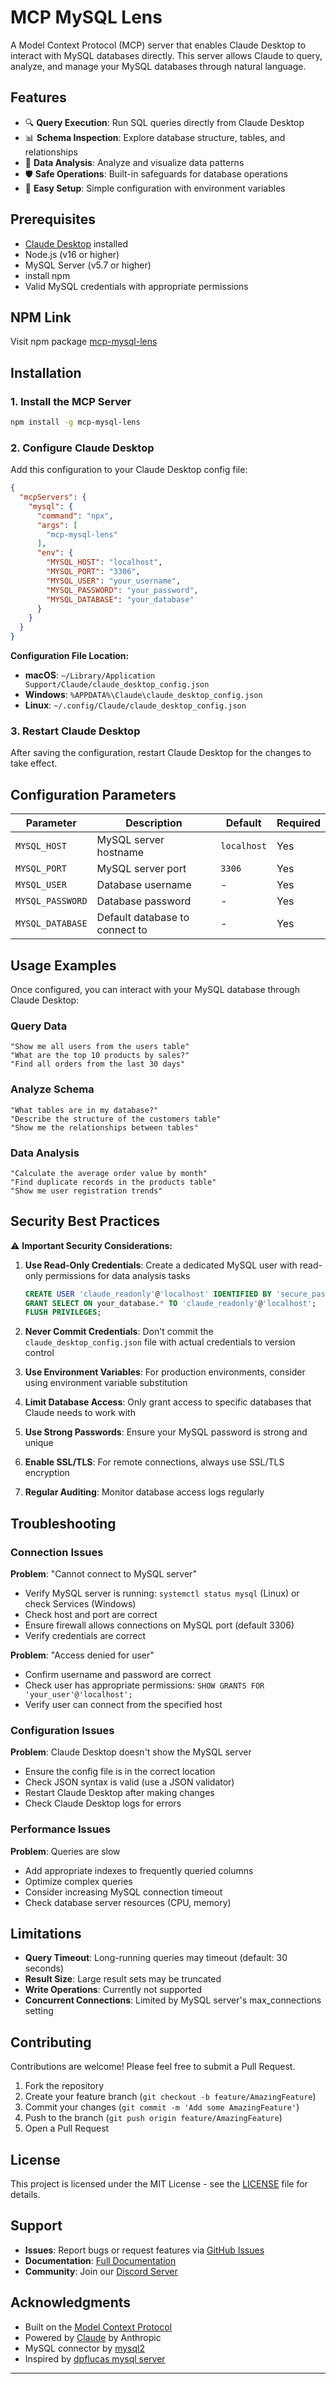 # MCP MySQL Lens

A Model Context Protocol (MCP) server that enables Claude Desktop to interact with MySQL databases directly. This server allows Claude to query, analyze, and manage your MySQL databases through natural language.

## Features

- 🔍 **Query Execution**: Run SQL queries directly from Claude Desktop
- 📊 **Schema Inspection**: Explore database structure, tables, and relationships
- 🔄 **Data Analysis**: Analyze and visualize data patterns
- 🛡️ **Safe Operations**: Built-in safeguards for database operations
- 🚀 **Easy Setup**: Simple configuration with environment variables

## Prerequisites

- [Claude Desktop](https://claude.ai/download) installed
- Node.js (v16 or higher)
- MySQL Server (v5.7 or higher)
- install npm
- Valid MySQL credentials with appropriate permissions

## NPM Link

Visit npm package [mcp-mysql-lens](https://www.npmjs.com/package/mcp-mysql-lens)

## Installation

### 1. Install the MCP Server

```bash
npm install -g mcp-mysql-lens
```

### 2. Configure Claude Desktop

Add this configuration to your Claude Desktop config file:

```json
{
  "mcpServers": {
    "mysql": {
      "command": "npx",
      "args": [
        "mcp-mysql-lens"
      ],
      "env": {
        "MYSQL_HOST": "localhost",
        "MYSQL_PORT": "3306",
        "MYSQL_USER": "your_username",
        "MYSQL_PASSWORD": "your_password",
        "MYSQL_DATABASE": "your_database"
      }
    }
  }
}
```

**Configuration File Location:**
- **macOS**: `~/Library/Application Support/Claude/claude_desktop_config.json`
- **Windows**: `%APPDATA%\Claude\claude_desktop_config.json`
- **Linux**: `~/.config/Claude/claude_desktop_config.json`

### 3. Restart Claude Desktop

After saving the configuration, restart Claude Desktop for the changes to take effect.

## Configuration Parameters

| Parameter | Description | Default | Required |
|-----------|-------------|---------|----------|
| `MYSQL_HOST` | MySQL server hostname | `localhost` | Yes |
| `MYSQL_PORT` | MySQL server port | `3306` | Yes |
| `MYSQL_USER` | Database username | - | Yes |
| `MYSQL_PASSWORD` | Database password | - | Yes |
| `MYSQL_DATABASE` | Default database to connect to | - | Yes |

## Usage Examples

Once configured, you can interact with your MySQL database through Claude Desktop:

### Query Data
```
"Show me all users from the users table"
"What are the top 10 products by sales?"
"Find all orders from the last 30 days"
```

### Analyze Schema
```
"What tables are in my database?"
"Describe the structure of the customers table"
"Show me the relationships between tables"
```

### Data Analysis
```
"Calculate the average order value by month"
"Find duplicate records in the products table"
"Show me user registration trends"
```

## Security Best Practices

⚠️ **Important Security Considerations:**

1. **Use Read-Only Credentials**: Create a dedicated MySQL user with read-only permissions for data analysis tasks
   ```sql
   CREATE USER 'claude_readonly'@'localhost' IDENTIFIED BY 'secure_password';
   GRANT SELECT ON your_database.* TO 'claude_readonly'@'localhost';
   FLUSH PRIVILEGES;
   ```

2. **Never Commit Credentials**: Don't commit the `claude_desktop_config.json` file with actual credentials to version control

3. **Use Environment Variables**: For production environments, consider using environment variable substitution

4. **Limit Database Access**: Only grant access to specific databases that Claude needs to work with

5. **Use Strong Passwords**: Ensure your MySQL password is strong and unique

6. **Enable SSL/TLS**: For remote connections, always use SSL/TLS encryption

7. **Regular Auditing**: Monitor database access logs regularly

## Troubleshooting

### Connection Issues

**Problem**: "Cannot connect to MySQL server"
- Verify MySQL server is running: `systemctl status mysql` (Linux) or check Services (Windows)
- Check host and port are correct
- Ensure firewall allows connections on MySQL port (default 3306)
- Verify credentials are correct

**Problem**: "Access denied for user"
- Confirm username and password are correct
- Check user has appropriate permissions: `SHOW GRANTS FOR 'your_user'@'localhost';`
- Verify user can connect from the specified host

### Configuration Issues

**Problem**: Claude Desktop doesn't show the MySQL server
- Ensure the config file is in the correct location
- Check JSON syntax is valid (use a JSON validator)
- Restart Claude Desktop after making changes
- Check Claude Desktop logs for errors

### Performance Issues

**Problem**: Queries are slow
- Add appropriate indexes to frequently queried columns
- Optimize complex queries
- Consider increasing MySQL connection timeout
- Check database server resources (CPU, memory)

## Limitations

- **Query Timeout**: Long-running queries may timeout (default: 30 seconds)
- **Result Size**: Large result sets may be truncated
- **Write Operations**: Currently not supported
- **Concurrent Connections**: Limited by MySQL server's max_connections setting

## Contributing

Contributions are welcome! Please feel free to submit a Pull Request.

1. Fork the repository
2. Create your feature branch (`git checkout -b feature/AmazingFeature`)
3. Commit your changes (`git commit -m 'Add some AmazingFeature'`)
4. Push to the branch (`git push origin feature/AmazingFeature`)
5. Open a Pull Request

## License

This project is licensed under the MIT License - see the [LICENSE](LICENSE) file for details.

## Support

- **Issues**: Report bugs or request features via [GitHub Issues](https://github.com/yourusername/mcp-mysql-lens/issues)
- **Documentation**: [Full Documentation](https://github.com/yourusername/mcp-mysql-lens/wiki)
- **Community**: Join our [Discord Server](https://discord.gg/example)

## Acknowledgments

- Built on the [Model Context Protocol](https://modelcontextprotocol.io)
- Powered by [Claude](https://claude.ai) by Anthropic
- MySQL connector by [mysql2](https://github.com/sidorares/node-mysql2)
- Inspired by [dpflucas mysql server](https://github.com/dpflucas/mysql-mcp-server)

---
